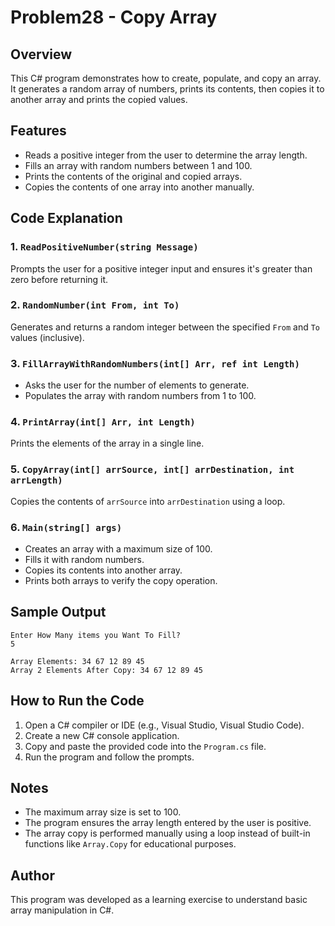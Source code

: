 # Problem28 - Copy Array

## Overview
This C# program demonstrates how to create, populate, and copy an array. It generates a random array of numbers, prints its contents, then copies it to another array and prints the copied values.

## Features
- Reads a positive integer from the user to determine the array length.
- Fills an array with random numbers between 1 and 100.
- Prints the contents of the original and copied arrays.
- Copies the contents of one array into another manually.

## Code Explanation

### 1. `ReadPositiveNumber(string Message)`
Prompts the user for a positive integer input and ensures it's greater than zero before returning it.

### 2. `RandomNumber(int From, int To)`
Generates and returns a random integer between the specified `From` and `To` values (inclusive).

### 3. `FillArrayWithRandomNumbers(int[] Arr, ref int Length)`
- Asks the user for the number of elements to generate.
- Populates the array with random numbers from 1 to 100.

### 4. `PrintArray(int[] Arr, int Length)`
Prints the elements of the array in a single line.

### 5. `CopyArray(int[] arrSource, int[] arrDestination, int arrLength)`
Copies the contents of `arrSource` into `arrDestination` using a loop.

### 6. `Main(string[] args)`
- Creates an array with a maximum size of 100.
- Fills it with random numbers.
- Copies its contents into another array.
- Prints both arrays to verify the copy operation.

## Sample Output
```
Enter How Many items you Want To Fill?
5

Array Elements: 34 67 12 89 45
Array 2 Elements After Copy: 34 67 12 89 45
```

## How to Run the Code
1. Open a C# compiler or IDE (e.g., Visual Studio, Visual Studio Code).
2. Create a new C# console application.
3. Copy and paste the provided code into the `Program.cs` file.
4. Run the program and follow the prompts.

## Notes
- The maximum array size is set to 100.
- The program ensures the array length entered by the user is positive.
- The array copy is performed manually using a loop instead of built-in functions like `Array.Copy` for educational purposes.

## Author
This program was developed as a learning exercise to understand basic array manipulation in C#.


